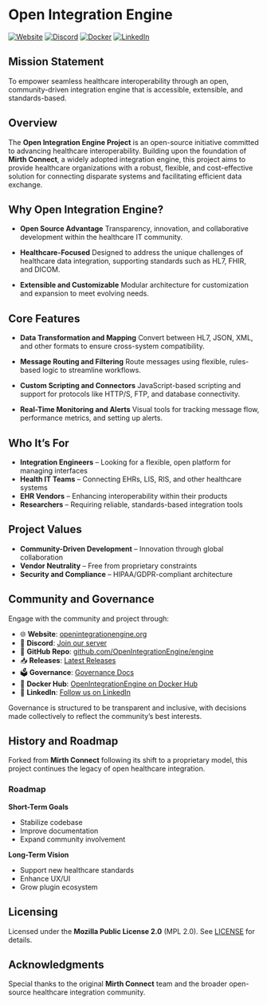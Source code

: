# Open Integration Engine

[![Website](https://img.shields.io/badge/website-openintegrationengine.org-blue)](https://openintegrationengine.org)
[![Discord](https://img.shields.io/discord/943670759891554316?label=Join%20our%20Discord&logo=discord&style=flat)](https://discord.gg/azdehW2Zrx)
[![Docker](https://img.shields.io/badge/docker-openintegrationengine-blue?logo=docker&style=flat)](https://hub.docker.com/u/openintegrationengine)
[![LinkedIn](https://img.shields.io/badge/linkedin-follow-blue?logo=linkedin&style=flat)](https://www.linkedin.com/company/open-integration-engine)

## Mission Statement

To empower seamless healthcare interoperability through an open, community-driven integration engine that is accessible, extensible, and standards-based.


## Overview

The **Open Integration Engine Project** is an open-source initiative committed to advancing healthcare interoperability. Building upon the foundation of **Mirth Connect**, a widely adopted integration engine, this project aims to provide healthcare organizations with a robust, flexible, and cost-effective solution for connecting disparate systems and facilitating efficient data exchange.


## Why Open Integration Engine?

- **Open Source Advantage**
  Transparency, innovation, and collaborative development within the healthcare IT community.

- **Healthcare-Focused**
  Designed to address the unique challenges of healthcare data integration, supporting standards such as HL7, FHIR, and DICOM.

- **Extensible and Customizable**
  Modular architecture for customization and expansion to meet evolving needs.


## Core Features

- **Data Transformation and Mapping**
  Convert between HL7, JSON, XML, and other formats to ensure cross-system compatibility.

- **Message Routing and Filtering**
  Route messages using flexible, rules-based logic to streamline workflows.

- **Custom Scripting and Connectors**
  JavaScript-based scripting and support for protocols like HTTP/S, FTP, and database connectivity.

- **Real-Time Monitoring and Alerts**
  Visual tools for tracking message flow, performance metrics, and setting up alerts.


## Who It’s For

- **Integration Engineers** – Looking for a flexible, open platform for managing interfaces
- **Health IT Teams** – Connecting EHRs, LIS, RIS, and other healthcare systems
- **EHR Vendors** – Enhancing interoperability within their products
- **Researchers** – Requiring reliable, standards-based integration tools


## Project Values

- **Community-Driven Development** – Innovation through global collaboration
- **Vendor Neutrality** – Free from proprietary constraints
- **Security and Compliance** – HIPAA/GDPR-compliant architecture


## Community and Governance

Engage with the community and project through:

- 🌐 **Website**: [openintegrationengine.org](https://openintegrationengine.org)
- 💬 **Discord**: [Join our server](https://discord.gg/azdehW2Zrx)
- 📂 **GitHub Repo**: [github.com/OpenIntegrationEngine/engine](https://github.com/OpenIntegrationEngine/engine)
- 📥 **Releases**: [Latest Releases](https://github.com/OpenIntegrationEngine/engine/releases)
- 🗳️ **Governance**: [Governance Docs](https://github.com/OpenIntegrationEngine/governance)
- 🐳 **Docker Hub**: [OpenIntegrationEngine on Docker Hub](https://hub.docker.com/u/openintegrationengine)
- 🔗 **LinkedIn**: [Follow us on LinkedIn](https://www.linkedin.com/company/open-integration-engine)

Governance is structured to be transparent and inclusive, with decisions made collectively to reflect the community’s best interests.


## History and Roadmap

Forked from **Mirth Connect** following its shift to a proprietary model, this project continues the legacy of open healthcare integration.

### Roadmap

**Short-Term Goals**
- Stabilize codebase
- Improve documentation
- Expand community involvement

**Long-Term Vision**
- Support new healthcare standards
- Enhance UX/UI
- Grow plugin ecosystem


## Licensing

Licensed under the **Mozilla Public License 2.0** (MPL 2.0). See [LICENSE](https://github.com/OpenIntegrationEngine/engine/blob/main/LICENSE) for details.


## Acknowledgments

Special thanks to the original **Mirth Connect** team and the broader open-source healthcare integration community.
